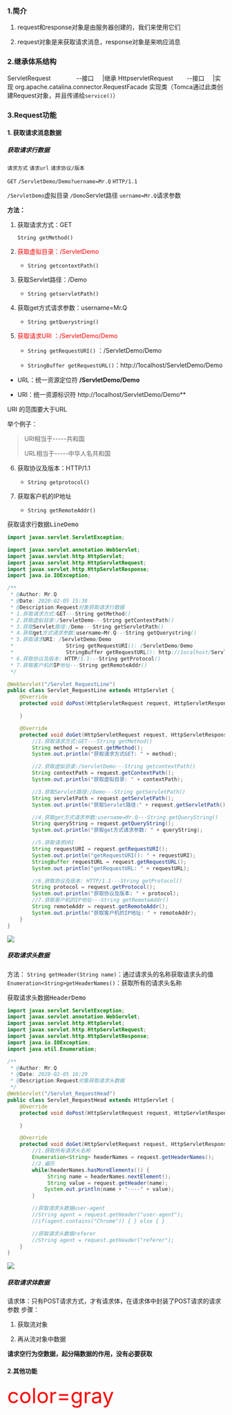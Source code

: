 

### 1.简介

1. request和response对象是由服务器创建的，我们来使用它们

2. request对象是来获取请求消息，response对象是来响应消息

### 2.继承体系结构

ServletRequest               --接口
    |继承
HttpservletRequest        --接口
    |实现
org.apache.catalina.connector.RequestFacade 实现类（Tomca通过此类创建Request对象，并且传递给`service()`）



### 3.Request功能

#### 1. 获取请求消息数据

##### 获取请求行数据

`请求方式`    `请求url`   `请求协议/版本`

`GET`    `/ServletDemo/Demo?uername=Mr.Q`    `HTTP/1.1`

`/ServletDemo`虚拟目录  `/Demo`Servlet路径  `uername=Mr.Q`请求参数

**方法：**

1. 获取请求方式：GET
   
   `String getMethod()`

2. <font color=red>获取虚拟目录：/ServletDemo</font>
   
   - `String getcontextPath()`

3. 获取Servlet路径：/Demo
   
   - `String getservletPath()`

4. 获取get方式请求参数：username=Mr.Q
   
   - `String getQuerystring()`

5. <font color=red>获取请求URI ：/ServletDemo/Demo</font>
   
   - `String getRequestURI()` ：/ServletDemo/Demo
   
   - `StringBuffer getRequestURL()`：http://1ocalhost/ServletDemo/Demo
- URL：统一资源定位符  **/ServletDemo/Demo**

- URI：统一资源标识符  http://1ocalhost/ServletDemo/Demo**

URI 的范围要大于URL

举个例子：

> URI相当于-----共和国
> 
> URL相当于-----中华人名共和国

6. 获取协议及版本：HTTP/1.1
   
   - `String getprotocol()`

7. 获取客户机的IP地址
   
   - `String getRemoteAddr()`



<kbd>获取请求行数据LineDemo</kbd>

```java
import javax.servlet.ServletException;

import javax.servlet.annotation.WebServlet;
import javax.servlet.http.HttpServlet;
import javax.servlet.http.HttpServletRequest;
import javax.servlet.http.HttpServletResponse;
import java.io.IOException;

/**
 * @Author: Mr.Q
 * @Date: 2020-02-05 15:38
 * @Description:Request对象获取请求行数据
 * 1.获取请求方式:GET---String getMethod()
 * 2.获取虚拟目录:/ServletDemo---String getContextPath()
 * 3.获取Servlet路径:/Demo---String getServletPath()
 * 4.获取get方式请求参数:username=Mr.Q---String getQuerystring()
 * 5.获取请求URI: /ServletDemo/Demo
 *                 String getRequestURI(): /ServletDemo/Demo
 *                 StringBuffer getRequestURL(): http://1ocalhost/ServletDemo/Demo
 * 6.获取协议及版本: HTTP/1.1---String getProtocol()
 * 7.获取客户机的IP地址---String getRemoteAddr()
 */

@WebServlet("/Servlet_RequestLine")
public class Servlet_RequestLine extends HttpServlet {
    @Override
    protected void doPost(HttpServletRequest request, HttpServletResponse response) throws ServletException, IOException {

    }

    @Override
    protected void doGet(HttpServletRequest request, HttpServletResponse response) throws ServletException, IOException {
        //1.获取请求方式:GET---String getMethod()
        String method = request.getMethod();
        System.out.println("获取请求方式GET: " + method);

        //2.获取虚拟目录:/ServletDemo---String getcontextPath()
        String contextPath = request.getContextPath();
        System.out.println("获取虚拟目录: " + contextPath);

        //3.获取Servlet路径:/Demo---String getServletPath()
        String servletPath = request.getServletPath();
        System.out.println("获取Servlet路径:" + request.getServletPath());

        //4.获取get方式请求参数:username=Mr.Q---String getQueryString()
        String queryString = request.getQueryString();
        System.out.println("获取get方式请求参数: " + queryString);

        //5.获取请求URI
        String requestURI = request.getRequestURI();
        System.out.println("getRequestURI(): " + requestURI);
        StringBuffer requestURL = request.getRequestURL();
        System.out.println("getRequestURL: " + requestURL);

        //6.获取协议及版本: HTTP/1.1---String getProtocol()
        String protocol = request.getProtocol();
        System.out.println("获取协议及版本: " + protocol);
        //7.获取客户机的IP地址---String getRemoteAddr()
        String remoteAddr = request.getRemoteAddr();
        System.out.println("获取客户机的IP地址: " + remoteAddr);
    }
}
```

![](E:\MarkText\Cache-img\2020-02-05-16-14-15-image.png)



##### 获取请求头数据

方法：
`String getHeader(String name)`：通过请求头的名称获取请求头的值
`Enumeration<String>getHeaderNames()`：获取所有的请求头名称



<kbd>获取请求头数据HeaderDemo</kbd>

```java
import javax.servlet.ServletException;
import javax.servlet.annotation.WebServlet;
import javax.servlet.http.HttpServlet;
import javax.servlet.http.HttpServletRequest;
import javax.servlet.http.HttpServletResponse;
import java.io.IOException;
import java.util.Enumeration;

/**
 * @Author: Mr.Q
 * @Date: 2020-02-05 16:29
 * @Description:Request对象获取请求头数据
 */
@WebServlet("/Servlet_RequestHead")
public class Servlet_RequestHead extends HttpServlet {
    @Override
    protected void doPost(HttpServletRequest request, HttpServletResponse response) throws ServletException, IOException {

    }

    @Override
    protected void doGet(HttpServletRequest request, HttpServletResponse response) throws ServletException, IOException {
        //1.获取所有请求头名称
        Enumeration<String> headerNames = request.getHeaderNames();
        //2.遍历
        while(headerNames.hasMoreElements()) {
             String name = headerNames.nextElement();
             String value = request.getHeader(name);
            System.out.println(name + "----" + value);
        }

        //获取请求头数据user-agent
        //String agent = request.getHeader("user-agent");
        //if(agent.contains("Chrome")) { } else { }

        //获取请求头数据referer
        //String agent = request.getHeader("referer");
    }
}
```

![](E:\MarkText\Cache-img\2020-02-05-16-38-59-image.png)

##### 获取请求体数据

请求体：只有POST请求方式，才有请求体，在请求体中封装了POST请求的请求参数
步骤：

1. 获取流对象

2. 再从流对象中数据





**请求空行为空数据，起分隔数据的作用，没有必要获取**


#### 2.其他功能





<font color=red size=72>color=gray</font>
